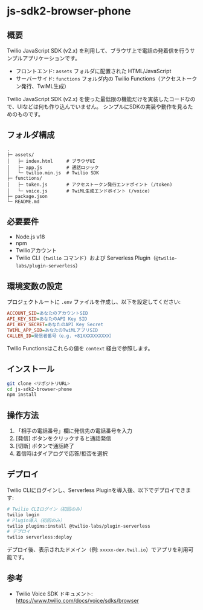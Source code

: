  # js-sdk2-browser-phone

 ## 概要
 Twilio JavaScript SDK (v2.x) を利用して、ブラウザ上で電話の発着信を行うサンプルアプリケーションです。
 - フロントエンド: `assets` フォルダに配置された HTML/JavaScript
 - サーバーサイド: `functions` フォルダ内の Twilio Functions（アクセストークン発行、TwiML生成）

Twilio JavaScript SDK (v2.x) を使った最低限の機能だけを実装したコードなので、UIなどは何も作り込んでいません。
シンプルにSDKの実装や動作を見るためのものです。

 ## フォルダ構成
 ```
 .
 ├─ assets/
 │   ├─ index.html     # ブラウザUI
 │   ├─ app.js         # 通話ロジック
 │   └─ twilio.min.js  # Twilio SDK
 ├─ functions/
 │   ├─ token.js       # アクセストークン発行エンドポイント (/token)
 │   └─ voice.js       # TwiML生成エンドポイント (/voice)
 ├─ package.json
 └─ README.md
 ```

 ## 必要要件
 - Node.js v18
 - npm
 - Twilioアカウント
 - Twilio CLI（`twilio` コマンド）および Serverless Plugin（`@twilio-labs/plugin-serverless`）

 ## 環境変数の設定
 プロジェクトルートに `.env` ファイルを作成し、以下を設定してください:
 ```ini
 ACCOUNT_SID=あなたのアカウントSID
 API_KEY_SID=あなたのAPI Key SID
 API_KEY_SECRET=あなたのAPI Key Secret
 TWIML_APP_SID=あなたのTwiMLアプリSID
 CALLER_ID=発信者番号（e.g. +81XXXXXXXXXX）
 ```

 Twilio Functionsはこれらの値を `context` 経由で参照します。

 ## インストール
 ```bash
 git clone <リポジトリURL>
 cd js-sdk2-browser-phone
 npm install
 ```

 ## 操作方法
 1. 「相手の電話番号」欄に発信先の電話番号を入力  
 2. [発信] ボタンをクリックすると通話発信  
 3. [切断] ボタンで通話終了  
 4. 着信時はダイアログで応答/拒否を選択

 ## デプロイ
 Twilio CLIにログインし、Serverless Pluginを導入後、以下でデプロイできます:
 ```bash
 # Twilio CLIログイン（初回のみ）
 twilio login
 # Plugin導入（初回のみ）
 twilio plugins:install @twilio-labs/plugin-serverless
 # デプロイ
 twilio serverless:deploy

 ```
 デプロイ後、表示されたドメイン（例: `xxxxx-dev.twil.io`）でアプリを利用可能です。

 ## 参考
 - Twilio Voice SDK ドキュメント: https://www.twilio.com/docs/voice/sdks/browser  